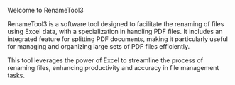 Welcome to RenameTool3 

RenameTool3 is a software tool designed to facilitate the renaming of files using Excel data, with a specialization in handling PDF files. 
It includes an integrated feature for splitting PDF documents, making it particularly useful for managing and organizing large sets of PDF files efficiently. 

This tool leverages the power of Excel to streamline the process of renaming files, enhancing productivity and accuracy in file management tasks.
